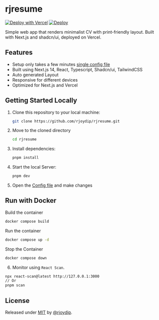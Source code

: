 # rjresume

[![Deploy with Vercel](https://vercel.com/button)](https://vercel.com/new/clone?repository-url=https://github.com/rjoydip/rjresume)
[![Deploy](https://github.com/rjoydip/resume/actions/workflows/deploy.yaml/badge.svg)](https://github.com/rjoydip/rjresume/actions/workflows/deploy.yaml)

Simple web app that renders minimalist CV with print-friendly layout. Built with Next.js and shadcn/ui, deployed on Vercel.

## Features

- Setup only takes a few minutes [single config file](./src/data.ts)
- Built using Next.js 14, React, Typescript, Shadcn/ui, TailwindCSS
- Auto generated Layout
- Responsive for different devices
- Optimized for Next.js and Vercel

## Getting Started Locally

1. Clone this repository to your local machine:

   ```bash
   git clone https://github.com/rjoydip/rjresume.git
   ```

2. Move to the cloned directory

   ```bash
   cd rjresume
   ```

3. Install dependencies:

   ```bash
   pnpm install
   ```

4. Start the local Server:

   ```bash
   pnpm dev
   ```

5. Open the [Config file](./src/data.ts) and make changes

## Run with Docker

Build the container

```sh
docker compose build
```

Run the container

```sh
docker compose up -d
```

Stop the Container

```sh
docker compose down
```

6. Monitor using `React Scan`.

```bash
npx react-scan@latest http://127.0.0.1:3000
// Or
pnpm scan
```

## License

Released under [MIT](./LICENSE) by [@rjoydip](https://github.com/rjoydip).
